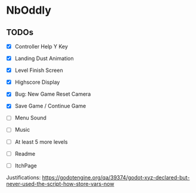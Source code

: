 # NbOddly

## TODOs

- [x] Controller Help Y Key
- [x] Landing Dust Animation
- [x] Level Finish Screen
- [x] Highscore Display
- [x] Bug: New Game Reset Camera

- [x] Save Game / Continue Game
- [ ] Menu Sound
- [ ] Music
- [ ] At least 5 more levels

- [ ] Readme
- [ ] ItchPage

Justifications: https://godotengine.org/qa/39374/godot-xyz-declared-but-never-used-the-script-how-store-vars-now

